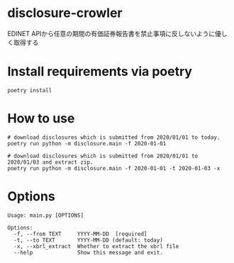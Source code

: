 # disclosure-crowler
EDINET APIから任意の期間の有価証券報告書を禁止事項に反しないように優しく取得する


# Install requirements via poetry
```shell
poetry install
```

# How to use
```shell 
# download disclosures which is submitted from 2020/01/01 to today.
poetry run python -m disclosure.main -f 2020-01-01

# download disclosures which is submitted from 2020/01/01 to 2020/01/03 and extract zip.
poetry run python -m disclosure.main -f 2020-01-01 -t 2020-01-03 -x
```

# Options
```shell
Usage: main.py [OPTIONS]

Options:
  -f, --from TEXT     YYYY-MM-DD  [required]
  -t, --to TEXT       YYYY-MM-DD (default: today)
  -x, --xbrl_extract  Whether to extract the xbrl file
  --help              Show this message and exit.
```
